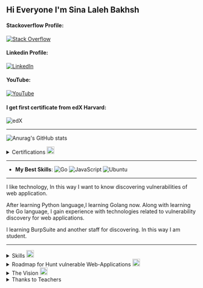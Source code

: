 ## Hi Everyone I'm Sina Laleh Bakhsh

<h4>Stackoverflow Profile:</h4>
<a href="https://stackoverflow.com/users/17351206/sina-lalebakhsh">
<img alt="Stack Overflow	" 
src="https://img.shields.io/badge/-Stackoerflow-orange?style=for-the-badge&logo=stackoverflow" />
</a>

<h4>Linkedin Profile:</h4>
<a href="https://www.linkedin.com/in/sina-lalebakhsh/">
<img alt="LinkedIn" 
src="https://img.shields.io/badge/-Linkedin-blue?style=for-the-badge&logo=linkedin" />
</a>


<h4>YouTube:</h4>
<a href="https://www.youtube.com/channel/UCy6DohgDr2X9ZLAMdxYu_aA">
<img alt="YouTube" 
src="https://img.shields.io/badge/-YouTube-red?style=for-the-badge&logo=youtube" />
</a>



<h4>I get first certificate from edX Harvard:</h4>

![edX](https://img.shields.io/badge/edX-%2302262B.svg?style=for-the-badge&logo=edX&logoColor=white)

---
![Anurag's GitHub stats](https://github-readme-stats.vercel.app/api?username=sinalalebakhsh&theme=blue-green&show_icons=true)

<details>
  <summary>Certifications 
    <img src="https://github.com/sinalalebakhsh/sinalalebakhsh/blob/main/grype.png" 
    width="20" 
    height="20" 
    alt="grype"/>
  </summary>
  <p align="center">
    <img 
    src="https://github.com/sinalalebakhsh/sinalalebakhsh/blob/main/harvard%20Cer.png" 
    alt="Alt text" 
    title="Sina Lalehbakhsh" 
    width="450" 
    align="center" 
    border-radius="8px"> 
  </p>
</details>

---

- **My Best Skills**:
  ![Go](https://img.shields.io/badge/go-%2300ADD8.svg?style=for-the-badge&logo=go&logoColor=white)
  ![JavaScript](https://img.shields.io/badge/javascript-%23323330.svg?style=for-the-badge&logo=javascript&logoColor=%23F7DF1E)
  ![Ubuntu](https://img.shields.io/badge/Ubuntu-E95420?style=for-the-badge&logo=ubuntu&logoColor=white)

---

<p>I like technology, In this way I want to know discovering vulnerabilities of web application.</p>

<p>After learning Python language,I learning Golang now. Along with learning the Go language, I gain experience with technologies related to vulnerability discovery for web applications.</p>

<p>I learning BurpSuite and another staff for discovering. In this way I am student.</p>

---

<details>
  <summary>Skills
      <img src="https://github.com/sinalalebakhsh/sinalalebakhsh/blob/main/nix.png" 
      width="20" 
      height="20" 
      alt="grype"/>
  </summary>

<h3 align="center">Develop Web Application with Golang</h3>

<h5 align="center">Create web-application - Web server </h5>
   <p align="center">
     <a href="https://skillicons.dev">
       <img src="https://skillicons.dev/icons?i=go"/>
   </p>

---
<h3 align="center">Other tiny skills</h3>
<p align="center">
    <a href="https://skillicons.dev">
      <img src="https://skillicons.dev/icons?i=bash,vim,nginx,javascript,python" />
      <br>
      <img src="https://skillicons.dev/icons?i=docker,linkedin,linux,ps,ts" />
    </a>
  </p>

</details>


<details>
  <summary>Roadmap for Hunt vulnerable Web-Applications
      <img src="https://github.com/sinalalebakhsh/sinalalebakhsh/blob/main/pnpm.png" 
      width="20" 
      height="20" 
      alt="grype"/>
  </summary>
<h2>In the security world, I think we need:</h2>

| Issue                        |                                       |
| ---------------------------- | ------------------------------------- |
| 1- Public Network Protocols  | Network+,TCP/IP,FTP,HTTP etc          |
| 2- Private Netwrok Protocols | VPN protocols like PPTP,L2TP,SSTP etc |
| 3- PortSwigger.net(OWASP)    | Solve every Labs with BurpSuite       |
| 4- Linux                     | more than yesterday!                  |
| 5- Programming               | in below                              |
| Bash (Bourne-again SHell)    | how many you want hunt it             |
| JavaScript                   | how many you want hunt it             |
| Golang                       | how many you want automation that     |

I think with this, we can understand how we can do. and what are we doing.

<h2>Pratice:</h2>

| Issue     | Avrage                           |
| --------- | -------------------------------- |
| TryHackMe | Solve every Labs                 |
| Link:     | https://tryhackme.com/           |
| rootme    | https://www.root-me.org/?lang=en |

I think with this, we can understand how we can do. and what are we doing.

</details>

<details>
  <summary>The Vision
      <img src="https://github.com/sinalalebakhsh/sinalalebakhsh/blob/main/snowflake-db.png" 
      width="20" 
      height="20" 
      alt="grype"/>  
  </summary>
  <h2>My Vision is Peace of World</h2>
 <p>My wish was speaking to my stars of dream sky. </p>
 <p>And now my wish has come true. </p>
 <p>Because all of you was my stars of dream sky. </p> 
 <p>all readers this page is my stars. </p>
 <p>Every teacher who taught me something became one of the stars of my night. </p>
 <p>You can never fight to achieve peace!!!!</p>
 <p>You can only go towards world peace by learning and teaching.</p>
 <p>Learning and teaching the meaning of freedom and awareness.</p>
 <p>Sina Lalehbakhsh 2023 January - 1401 Bahman</p>
 </details>

<details>
	<summary>
		Thanks to Teachers
	</summary>
	<h2>Thanks to All teachers , Since I was born.</h2>
	<h6>Mr. Ramezaani my math teacher</h6>
	<h6>Mr. Raayi my art teacher</h6>
	<h6>Mohammad Hadi Haji Hosseinin from Codingyar.com</h6>
	<h6>Mahdi Jabinpoor from abzarwp.com or .ir</h6>
	<h6>Mr.Jadi from Jadi.net</h6>
	<h6>Yashar Shaahin Zaadeh from memoryleaks.ir or .com</h6>
</details>
